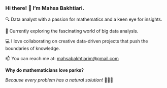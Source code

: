 ### Hi there! 👋 I’m Mahsa Bakhtiari.

🔍 Data analyst with a passion for mathematics and a keen eye for insights.

🌱 Currently exploring the fascinating world of big data analysis.

💻 I love collaborating on creative data-driven projects that push the boundaries of knowledge.

📫 You can reach me at: mahsabakhtiarim@gmail.com

**Why do mathematicians love parks?**

*Because every problem has a natural solution!* 🌳🧮😄


<!---
MahsaBakhtiari/MahsaBakhtiari is a ✨ special ✨ repository because its `README.md` (this file) appears on your GitHub profile.
You can click the Preview link to take a look at your changes.
--->
